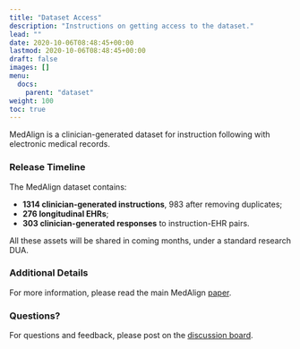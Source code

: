 ```yaml
---
title: "Dataset Access"
description: "Instructions on getting access to the dataset."
lead: ""
date: 2020-10-06T08:48:45+00:00
lastmod: 2020-10-06T08:48:45+00:00
draft: false
images: []
menu:
  docs:
    parent: "dataset"
weight: 100
toc: true
---
```


MedAlign is a clinician-generated dataset for instruction following with electronic medical records.

### Release Timeline

The MedAlign dataset contains:

- <b>1314 clinician-generated instructions</b>, 983 after removing duplicates;
- <b>276 longitudinal EHRs</b>;
- <b>303 clinician-generated responses</b> to instruction-EHR pairs.

All these assets will be shared in coming months, under a standard research DUA.

### Additional Details

For more information, please read the main MedAlign [paper](https://arxiv.org/abs/2012.07421).

### Questions?

For questions and feedback, please post on the [discussion board](https://github.com/som-shahlab/medalign/discussions).
